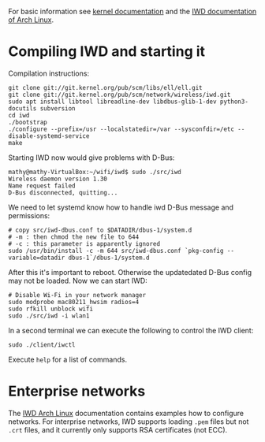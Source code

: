 For basic information see [kernel documentation](https://iwd.wiki.kernel.org/gettingstarted)
and the [IWD documentation of Arch Linux](https://wiki.archlinux.org/title/iwd).

# Compiling IWD and starting it

Compilation instructions:

	git clone git://git.kernel.org/pub/scm/libs/ell/ell.git
	git clone git://git.kernel.org/pub/scm/network/wireless/iwd.git
	sudo apt install libtool libreadline-dev libdbus-glib-1-dev python3-docutils subversion
	cd iwd
	./bootstrap
	./configure --prefix=/usr --localstatedir=/var --sysconfdir=/etc --disable-systemd-service
	make

Starting IWD now would give problems with D-Bus:

	mathy@mathy-VirtualBox:~/wifi/iwd$ sudo ./src/iwd 
	Wireless daemon version 1.30
	Name request failed
	D-Bus disconnected, quitting...

We need to let systemd know how to handle iwd D-Bus message and permissions:

	# copy src/iwd-dbus.conf to $DATADIR/dbus-1/system.d
	# -m : then chmod the new file to 644
	# -c : this parameter is apparently ignored
	sudo /usr/bin/install -c -m 644 src/iwd-dbus.conf `pkg-config --variable=datadir dbus-1`/dbus-1/system.d

After this it's important to reboot. Otherwise the updatedated D-Bus config may not be loaded.
Now we can start IWD:

	# Disable Wi-Fi in your network manager
	sudo modprobe mac80211_hwsim radios=4
	sudo rfkill unblock wifi
	sudo ./src/iwd -i wlan1

In a second terminal we can execute the following to control the IWD client:

	sudo ./client/iwctl

Execute `help` for a list of commands.


# Enterprise networks

The [IWD Arch Linux](https://wiki.archlinux.org/title/iwd) documentation contains examples how to configure networks.
For interprise networks, IWD supports loading `.pem` files but not `.crt` files, and it currently only supports RSA certificates (not ECC).

